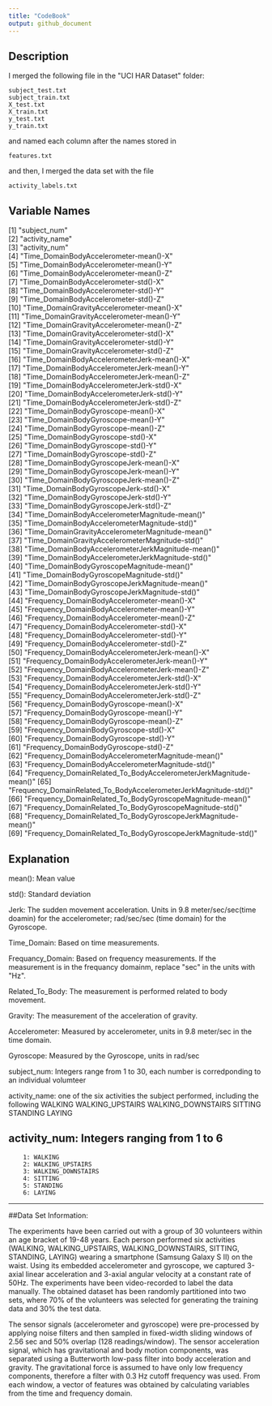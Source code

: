 ```yaml
---
title: "CodeBook"
output: github_document
---
```




## Description

I merged the following file in the "UCI HAR Dataset" folder:

    subject_test.txt
    subject_train.txt
    X_test.txt
    X_train.txt
    y_test.txt
    y_train.txt
and named each column after the names stored in

    features.txt
and then, I merged the data set with the file
    
    activity_labels.txt

 
## Variable Names
 [1] "subject_num"                                                     
 [2] "activity_name"                                                   
 [3] "activity_num"                                                    
 [4] "Time_DomainBodyAccelerometer-mean()-X"                           
 [5] "Time_DomainBodyAccelerometer-mean()-Y"                           
 [6] "Time_DomainBodyAccelerometer-mean()-Z"                           
 [7] "Time_DomainBodyAccelerometer-std()-X"                            
 [8] "Time_DomainBodyAccelerometer-std()-Y"                            
 [9] "Time_DomainBodyAccelerometer-std()-Z"                            
[10] "Time_DomainGravityAccelerometer-mean()-X"                        
[11] "Time_DomainGravityAccelerometer-mean()-Y"                        
[12] "Time_DomainGravityAccelerometer-mean()-Z"                        
[13] "Time_DomainGravityAccelerometer-std()-X"                         
[14] "Time_DomainGravityAccelerometer-std()-Y"                         
[15] "Time_DomainGravityAccelerometer-std()-Z"                         
[16] "Time_DomainBodyAccelerometerJerk-mean()-X"                       
[17] "Time_DomainBodyAccelerometerJerk-mean()-Y"                       
[18] "Time_DomainBodyAccelerometerJerk-mean()-Z"                       
[19] "Time_DomainBodyAccelerometerJerk-std()-X"                        
[20] "Time_DomainBodyAccelerometerJerk-std()-Y"                        
[21] "Time_DomainBodyAccelerometerJerk-std()-Z"                        
[22] "Time_DomainBodyGyroscope-mean()-X"                               
[23] "Time_DomainBodyGyroscope-mean()-Y"                               
[24] "Time_DomainBodyGyroscope-mean()-Z"                               
[25] "Time_DomainBodyGyroscope-std()-X"                                
[26] "Time_DomainBodyGyroscope-std()-Y"                                
[27] "Time_DomainBodyGyroscope-std()-Z"                                
[28] "Time_DomainBodyGyroscopeJerk-mean()-X"                           
[29] "Time_DomainBodyGyroscopeJerk-mean()-Y"                           
[30] "Time_DomainBodyGyroscopeJerk-mean()-Z"                           
[31] "Time_DomainBodyGyroscopeJerk-std()-X"                            
[32] "Time_DomainBodyGyroscopeJerk-std()-Y"                            
[33] "Time_DomainBodyGyroscopeJerk-std()-Z"                            
[34] "Time_DomainBodyAccelerometerMagnitude-mean()"                    
[35] "Time_DomainBodyAccelerometerMagnitude-std()"                     
[36] "Time_DomainGravityAccelerometerMagnitude-mean()"                 
[37] "Time_DomainGravityAccelerometerMagnitude-std()"                  
[38] "Time_DomainBodyAccelerometerJerkMagnitude-mean()"                
[39] "Time_DomainBodyAccelerometerJerkMagnitude-std()"                 
[40] "Time_DomainBodyGyroscopeMagnitude-mean()"                        
[41] "Time_DomainBodyGyroscopeMagnitude-std()"                         
[42] "Time_DomainBodyGyroscopeJerkMagnitude-mean()"                    
[43] "Time_DomainBodyGyroscopeJerkMagnitude-std()"                     
[44] "Frequency_DomainBodyAccelerometer-mean()-X"                      
[45] "Frequency_DomainBodyAccelerometer-mean()-Y"                      
[46] "Frequency_DomainBodyAccelerometer-mean()-Z"                      
[47] "Frequency_DomainBodyAccelerometer-std()-X"                       
[48] "Frequency_DomainBodyAccelerometer-std()-Y"                       
[49] "Frequency_DomainBodyAccelerometer-std()-Z"                       
[50] "Frequency_DomainBodyAccelerometerJerk-mean()-X"                  
[51] "Frequency_DomainBodyAccelerometerJerk-mean()-Y"                  
[52] "Frequency_DomainBodyAccelerometerJerk-mean()-Z"                  
[53] "Frequency_DomainBodyAccelerometerJerk-std()-X"                   
[54] "Frequency_DomainBodyAccelerometerJerk-std()-Y"                   
[55] "Frequency_DomainBodyAccelerometerJerk-std()-Z"                   
[56] "Frequency_DomainBodyGyroscope-mean()-X"                          
[57] "Frequency_DomainBodyGyroscope-mean()-Y"                          
[58] "Frequency_DomainBodyGyroscope-mean()-Z"                          
[59] "Frequency_DomainBodyGyroscope-std()-X"                           
[60] "Frequency_DomainBodyGyroscope-std()-Y"                           
[61] "Frequency_DomainBodyGyroscope-std()-Z"                           
[62] "Frequency_DomainBodyAccelerometerMagnitude-mean()"               
[63] "Frequency_DomainBodyAccelerometerMagnitude-std()"                
[64] "Frequency_DomainRelated_To_BodyAccelerometerJerkMagnitude-mean()"
[65] "Frequency_DomainRelated_To_BodyAccelerometerJerkMagnitude-std()" 
[66] "Frequency_DomainRelated_To_BodyGyroscopeMagnitude-mean()"        
[67] "Frequency_DomainRelated_To_BodyGyroscopeMagnitude-std()"         
[68] "Frequency_DomainRelated_To_BodyGyroscopeJerkMagnitude-mean()"    
[69] "Frequency_DomainRelated_To_BodyGyroscopeJerkMagnitude-std()"   



## Explanation

mean(): Mean value

std(): Standard deviation

Jerk: The sudden movement acceleration. Units in 9.8 meter/sec/sec(time doamin) for the accelerometer; rad/sec/sec (time domain) for the Gyroscope.

Time_Domain: Based on time measurements.

Frequancy_Domain: Based on frequency measurements. If the measurement is in the frequancy domainm, replace "sec" in the units with "Hz".

Related_To_Body: The measurement is performed related to body movement.

Gravity: The measurement of the acceleration of gravity.

Accelerometer: Measured by accelerometer, units in 9.8 meter/sec in the time domain. 

Gyroscope: Measured by the Gyroscope, units in rad/sec

subject_num: Integers range from 1 to 30, each number is corredponding to an individual volumteer

activity_name: one of the six activities the subject performed, including the following
        WALKING
        WALKING_UPSTAIRS
        WALKING_DOWNSTAIRS
        SITTING
        STANDING
        LAYING

activity_num: Integers ranging from 1 to 6
---
        1: WALKING
        2: WALKING_UPSTAIRS
        3: WALKING_DOWNSTAIRS
        4: SITTING
        5: STANDING
        6: LAYING
---

##Data Set Information:

The experiments have been carried out with a group of 30 volunteers within an age bracket of 19-48 years. Each person performed six activities (WALKING, WALKING_UPSTAIRS, WALKING_DOWNSTAIRS, SITTING, STANDING, LAYING) wearing a smartphone (Samsung Galaxy S II) on the waist. Using its embedded accelerometer and gyroscope, we captured 3-axial linear acceleration and 3-axial angular velocity at a constant rate of 50Hz. The experiments have been video-recorded to label the data manually. The obtained dataset has been randomly partitioned into two sets, where 70% of the volunteers was selected for generating the training data and 30% the test data.

The sensor signals (accelerometer and gyroscope) were pre-processed by applying noise filters and then sampled in fixed-width sliding windows of 2.56 sec and 50% overlap (128 readings/window). The sensor acceleration signal, which has gravitational and body motion components, was separated using a Butterworth low-pass filter into body acceleration and gravity. The gravitational force is assumed to have only low frequency components, therefore a filter with 0.3 Hz cutoff frequency was used. From each window, a vector of features was obtained by calculating variables from the time and frequency domain.
